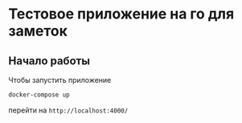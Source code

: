 # Тестовое приложение на го для заметок

## Начало работы

Чтобы запустить приложение

```bash
docker-compose up
```

перейти на `http://localhost:4000/`